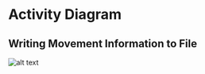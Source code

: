 # Activity Diagram
## Writing Movement Information to File
![alt text](https://github.com/SenecaCollegeBTSProjects/Group_14/blob/master/BTS530/Images/Activity_Diagram.jpg)
